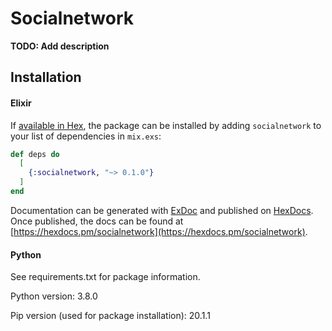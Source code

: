 # Socialnetwork

**TODO: Add description**

## Installation

#### Elixir

If [available in Hex](https://hex.pm/docs/publish), the package can be installed
by adding `socialnetwork` to your list of dependencies in `mix.exs`:

```elixir
def deps do
  [
    {:socialnetwork, "~> 0.1.0"}
  ]
end
```

Documentation can be generated with [ExDoc](https://github.com/elixir-lang/ex_doc)
and published on [HexDocs](https://hexdocs.pm). Once published, the docs can
be found at [https://hexdocs.pm/socialnetwork](https://hexdocs.pm/socialnetwork).

#### Python

See requirements.txt for package information.

Python version: 3.8.0

Pip version (used for package installation): 20.1.1
